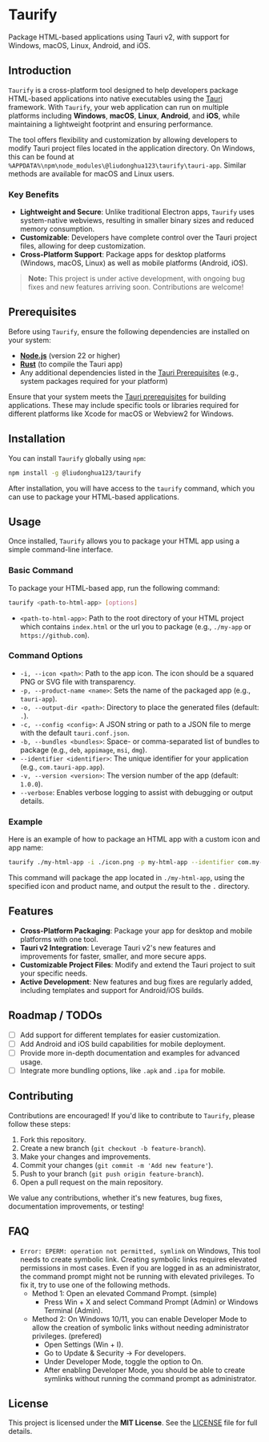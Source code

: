 # Taurify

Package HTML-based applications using Tauri v2, with support for Windows, macOS, Linux, Android, and iOS.

## Introduction

`Taurify` is a cross-platform tool designed to help developers package HTML-based applications into native executables using the [Tauri](https://tauri.app/) framework. With `Taurify`, your web application can run on multiple platforms including **Windows**, **macOS**, **Linux**, **Android**, and **iOS**, while maintaining a lightweight footprint and ensuring performance.

The tool offers flexibility and customization by allowing developers to modify Tauri project files located in the application directory. On Windows, this can be found at `%APPDATA%\npm\node_modules\@liudonghua123\taurify\tauri-app`. Similar methods are available for macOS and Linux users. 

### Key Benefits

- **Lightweight and Secure**: Unlike traditional Electron apps, `Taurify` uses system-native webviews, resulting in smaller binary sizes and reduced memory consumption.
- **Customizable**: Developers have complete control over the Tauri project files, allowing for deep customization.
- **Cross-Platform Support**: Package apps for desktop platforms (Windows, macOS, Linux) as well as mobile platforms (Android, iOS).

> **Note:** This project is under active development, with ongoing bug fixes and new features arriving soon. Contributions are welcome!

## Prerequisites

Before using `Taurify`, ensure the following dependencies are installed on your system:

- **[Node.js](https://nodejs.org/)** (version 22 or higher)
- **[Rust](https://rustup.rs/)** (to compile the Tauri app)
- Any additional dependencies listed in the [Tauri Prerequisites](https://tauri.app/start/prerequisites/) (e.g., system packages required for your platform)

Ensure that your system meets the [Tauri prerequisites](https://tauri.app/start/prerequisites/) for building applications. These may include specific tools or libraries required for different platforms like Xcode for macOS or Webview2 for Windows.

## Installation

You can install `Taurify` globally using `npm`:

```bash
npm install -g @liudonghua123/taurify
```

After installation, you will have access to the `taurify` command, which you can use to package your HTML-based applications.

## Usage

Once installed, `Taurify` allows you to package your HTML app using a simple command-line interface.

### Basic Command

To package your HTML-based app, run the following command:

```bash
taurify <path-to-html-app> [options]
```

- `<path-to-html-app>`: Path to the root directory of your HTML project which contains `index.html` or the url you to package (e.g., `./my-app` or `https://github.com`).

### Command Options

- `-i, --icon <path>`: Path to the app icon. The icon should be a squared PNG or SVG file with transparency.
- `-p, --product-name <name>`: Sets the name of the packaged app (e.g., `tauri-app`).
- `-o, --output-dir <path>`: Directory to place the generated files (default: `.`).
- `-c, --config <config>`: A JSON string or path to a JSON file to merge with the default `tauri.conf.json`.
- `-b, --bundles <bundles>`: Space- or comma-separated list of bundles to package (e.g., `deb`, `appimage`, `msi`, `dmg`).
- `--identifier <identifier>`: The unique identifier for your application (e.g., `com.tauri-app.app`).
- `-v, --version <version>`: The version number of the app (default: `1.0.0`).
- `--verbose`: Enables verbose logging to assist with debugging or output details.

### Example

Here is an example of how to package an HTML app with a custom icon and app name:

```bash
taurify ./my-html-app -i ./icon.png -p my-html-app --identifier com.my-html-app.app -o .
```

This command will package the app located in `./my-html-app`, using the specified icon and product name, and output the result to the `.` directory.

## Features

- **Cross-Platform Packaging**: Package your app for desktop and mobile platforms with one tool.
- **Tauri v2 Integration**: Leverage Tauri v2's new features and improvements for faster, smaller, and more secure apps.
- **Customizable Project Files**: Modify and extend the Tauri project to suit your specific needs.
- **Active Development**: New features and bug fixes are regularly added, including templates and support for Android/iOS builds.

## Roadmap / TODOs

- [ ] Add support for different templates for easier customization.
- [ ] Add Android and iOS build capabilities for mobile deployment.
- [ ] Provide more in-depth documentation and examples for advanced usage.
- [ ] Integrate more bundling options, like `.apk` and `.ipa` for mobile.

## Contributing

Contributions are encouraged! If you'd like to contribute to `Taurify`, please follow these steps:

1. Fork this repository.
2. Create a new branch (`git checkout -b feature-branch`).
3. Make your changes and improvements.
4. Commit your changes (`git commit -m 'Add new feature'`).
5. Push to your branch (`git push origin feature-branch`).
6. Open a pull request on the main repository.

We value any contributions, whether it's new features, bug fixes, documentation improvements, or testing!

## FAQ

- `Error: EPERM: operation not permitted, symlink` on Windows, This tool needs to create symbolic link. Creating symbolic links requires elevated permissions in most cases. Even if you are logged in as an administrator, the command prompt might not be running with elevated privileges. To fix it, try to use one of the following methods.
  - Method 1: Open an elevated Command Prompt. (simple)
      - Press Win + X and select Command Prompt (Admin) or Windows Terminal (Admin).
  - Method 2: On Windows 10/11, you can enable Developer Mode to allow the creation of symbolic links without needing administrator privileges. (prefered)
      - Open Settings (Win + I).
      - Go to Update & Security → For developers.
      - Under Developer Mode, toggle the option to On.
      - After enabling Developer Mode, you should be able to create symlinks without running the command prompt as administrator.

## License

This project is licensed under the **MIT License**. See the [LICENSE](./LICENSE) file for full details.
